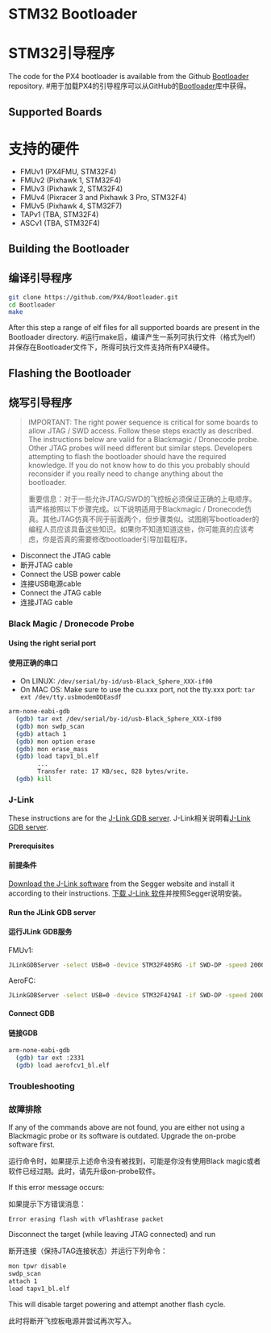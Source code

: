 # STM32 Bootloader
# STM32引导程序
The code for the PX4 bootloader is available from the Github [Bootloader](https://github.com/px4/bootloader) repository.
#用于加载PX4的引导程序可以从GitHub的[Bootloader](https://github.com/px4/bootloader)库中获得。
## Supported Boards
#  支持的硬件
  * FMUv1 (PX4FMU, STM32F4)
  * FMUv2 (Pixhawk 1, STM32F4)
  * FMUv3 (Pixhawk 2, STM32F4)
  * FMUv4 (Pixracer 3 and Pixhawk 3 Pro, STM32F4)
  * FMUv5 (Pixhawk 4, STM32F7)
  * TAPv1 (TBA, STM32F4)
  * ASCv1 (TBA, STM32F4)

## Building the Bootloader
##  编译引导程序
```bash
git clone https://github.com/PX4/Bootloader.git
cd Bootloader
make
```

After this step a range of elf files for all supported boards are present in the Bootloader directory.
#运行make后，编译产生一系列可执行文件（格式为elf）并保存在Bootloader文件下，所得可执行文件支持所有PX4硬件。
## Flashing the Bootloader
## 烧写引导程序
> IMPORTANT: The right power sequence is critical for some boards to allow JTAG / SWD access. Follow these steps exactly as described. The instructions below are valid for a Blackmagic / Dronecode probe. Other JTAG probes will need different but similar steps. Developers attempting to flash the bootloader should have the required knowledge. If you do not know how to do this you probably should reconsider if you really need to change anything about the bootloader.
> 
>重要信息：对于一些允许JTAG/SWD的飞控板必须保证正确的上电顺序。请严格按照以下步骤完成。以下说明适用于Blackmagic / Dronecode仿真。其他JTAG仿真不同于前面两个，但步骤类似。试图刷写bootloader的编程人员应该具备这些知识。如果你不知道知道这些，你可能真的应该考虑，你是否真的需要修改bootloader引导加载程序。
  * Disconnect the JTAG cable
  * 断开JTAG cable
  * Connect the USB power cable
  * 连接USB电源cable
  * Connect the JTAG cable
  * 连接JTAG cable

### Black Magic / Dronecode Probe

#### Using the right serial port
#### 使用正确的串口
  * On LINUX: ```/dev/serial/by-id/usb-Black_Sphere_XXX-if00```
  * On MAC OS: Make sure to use the cu.xxx port, not the tty.xxx port: ```tar ext /dev/tty.usbmodemDDEasdf```

```bash
arm-none-eabi-gdb
  (gdb) tar ext /dev/serial/by-id/usb-Black_Sphere_XXX-if00
  (gdb) mon swdp_scan
  (gdb) attach 1
  (gdb) mon option erase
  (gdb) mon erase_mass
  (gdb) load tapv1_bl.elf
        ...
        Transfer rate: 17 KB/sec, 828 bytes/write.
  (gdb) kill
```

### J-Link

These instructions are for the [J-Link GDB server](https://www.segger.com/jlink-gdb-server.html).
J-Link相关说明看[J-Link GDB server](https://www.segger.com/jlink-gdb-server.html).
#### Prerequisites
#### 前提条件
[Download the J-Link software](https://www.segger.com/downloads/jlink#) from the Segger website and install it according to their instructions.
[下载 J-Link 软件](https://www.segger.com/downloads/jlink#)并按照Segger说明安装。
#### Run the JLink GDB server
#### 运行JLink GDB服务
FMUv1:
```bash
JLinkGDBServer -select USB=0 -device STM32F405RG -if SWD-DP -speed 20000
```

AeroFC:
```bash
JLinkGDBServer -select USB=0 -device STM32F429AI -if SWD-DP -speed 20000
```

#### Connect GDB
#### 链接GDB
```bash
arm-none-eabi-gdb
  (gdb) tar ext :2331
  (gdb) load aerofcv1_bl.elf
```

### Troubleshooting
### 故障排除
If any of the commands above are not found, you are either not using a Blackmagic probe or its software is outdated. Upgrade the on-probe software first.

运行命令时，如果提示上述命令没有被找到，可能是你没有使用Black magic或者软件已经过期。此时，请先升级on-probe软件。

If this error message occurs:

如果提示下方错误消息：

```Error erasing flash with vFlashErase packet```

Disconnect the target (while leaving JTAG connected) and run 

断开连接（保持JTAG连接状态）并运行下列命令：

```bash
mon tpwr disable
swdp_scan
attach 1
load tapv1_bl.elf
```

This will disable target powering and attempt another flash cycle.

此时将断开飞控板电源并尝试再次写入。
